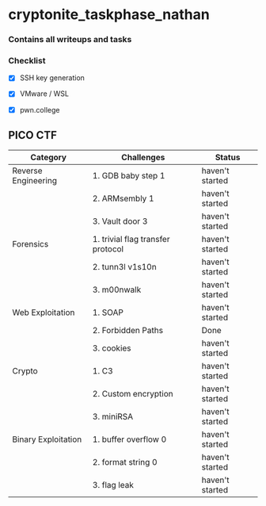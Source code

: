 # cryptonite_taskphase_nathan
### Contains all writeups and tasks
### Checklist

- [x] SSH key generation
- [x] VMware / WSL
- [x] pwn.college


## PICO CTF

| Category          | Challenges                                   | Status          |
|-|-|-|
| Reverse Engineering    | 1. GDB baby step 1                          | haven't started|
|                   | 2. ARMsembly 1                               | haven't started |
|                   | 3. Vault door 3                              | haven't started |
| Forensics         | 1. trivial flag transfer protocol           | haven't started |
|                   | 2. tunn3l v1s10n                             |haven't started |
|                   | 3. m00nwalk                                  | haven't started |
| Web Exploitation           | 1. SOAP                                      | haven't started |
|                   | 2. Forbidden Paths                           | Done |
|                   | 3. cookies                                   | haven't started |
| Crypto     | 1. C3                                       | haven't started |
|                   | 2. Custom encryption                         | haven't started |
|                   | 3. miniRSA                                   | haven't started |
| Binary Exploitation       | 1. buffer overflow 0                         | haven't started |
|                   | 2. format string 0                           | haven't started |
|                   | 3. flag leak                                 | haven't started |



